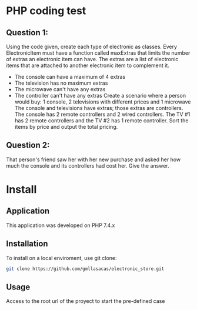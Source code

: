 # PHP coding test

## Question 1: 
Using the code given, create each type of electronic as classes. Every
ElectronicItem must have a function called maxExtras that limits the number of extras an electronic item can have. The extras are a list of electronic items that are attached to another electronic item to complement it.
- The console can have a maximum of 4 extras
- The television has no maximum extras
- The microwave can't have any extras
- The controller can't have any extras
Create a scenario where a person would buy:
1 console, 2 televisions with different prices and 1 microwave
The console and televisions have extras; those extras are controllers. The console has 2 remote controllers and 2 wired controllers. The TV #1 has 2 remote controllers and the TV #2 has 1 remote controller.
Sort the items by price and output the total pricing.

## Question 2: 
That person's friend saw her with her new purchase and asked her how much the
console and its controllers had cost her. Give the answer. 

# Install

## Application

This application was developed on PHP 7.4.x

## Installation 

To install on a local enviroment, use git clone: 

```bash
git clone https://github.com/gmllasacas/electronic_store.git
```

## Usage

Access to the root url of the proyect to start the pre-defined case